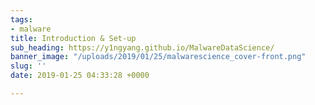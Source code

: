 ```yaml
---
tags:
- malware
title: Introduction & Set-up
sub_heading: https://y1ngyang.github.io/MalwareDataScience/
banner_image: "/uploads/2019/01/25/malwarescience_cover-front.png"
slug: ''
date: 2019-01-25 04:33:28 +0000

---
```

>     